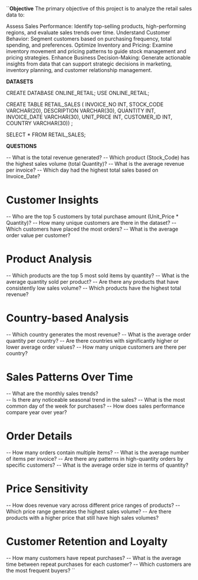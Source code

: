 ``**Objective**
The primary objective of this project is to analyze the retail sales data to:

Assess Sales Performance: Identify top-selling products, high-performing regions, and evaluate sales trends over time.
Understand Customer Behavior: Segment customers based on purchasing frequency, total spending, and preferences.
Optimize Inventory and Pricing: Examine inventory movement and pricing patterns to guide stock management and pricing strategies.
Enhance Business Decision-Making: Generate actionable insights from data that can support strategic decisions in marketing, inventory planning, and customer relationship management.

**DATASETS** 

CREATE DATABASE ONLINE_RETAIL;
USE ONLINE_RETAIL;

CREATE TABLE RETAIL_SALES
(
INVOICE_NO INT,
STOCK_CODE VARCHAR(20), 
DESCRIPTION VARCHAR(30), 
QUANTITY INT, 
INVOICE_DATE VARCHAR(30), 
UNIT_PRICE INT, 
CUSTOMER_ID INT, 
COUNTRY VARCHAR(30)) ;

SELECT * FROM RETAIL_SALES;

**QUESTIONS** 

-- What is the total revenue generated?
-- Which product (Stock_Code) has the highest sales volume (total Quantity)?
-- What is the average revenue per invoice?
-- Which day had the highest total sales based on Invoice_Date?
#  Customer Insights

-- Who are the top 5 customers by total purchase amount (Unit_Price * Quantity)?
-- How many unique customers are there in the dataset?
-- Which customers have placed the most orders?
-- What is the average order value per customer?
# Product Analysis

-- Which products are the top 5 most sold items by quantity?
-- What is the average quantity sold per product?
-- Are there any products that have consistently low sales volume?
-- Which products have the highest total revenue?
# Country-based Analysis

-- Which country generates the most revenue?
-- What is the average order quantity per country?
-- Are there countries with significantly higher or lower average order values?
-- How many unique customers are there per country?
# Sales Patterns Over Time

-- What are the monthly sales trends?                                                                      
-- Is there any noticeable seasonal trend in the sales?
-- What is the most common day of the week for purchases?
-- How does sales performance compare year over year?
# Order Details

-- How many orders contain multiple items?
-- What is the average number of items per invoice?
-- Are there any patterns in high-quantity orders by specific customers?
-- What is the average order size in terms of quantity?
# Price Sensitivity

-- How does revenue vary across different price ranges of products?
-- Which price range generates the highest sales volume?
-- Are there products with a higher price that still have high sales volumes?
# Customer Retention and Loyalty

-- How many customers have repeat purchases?
-- What is the average time between repeat purchases for each customer?
-- Which customers are the most frequent buyers?
``
